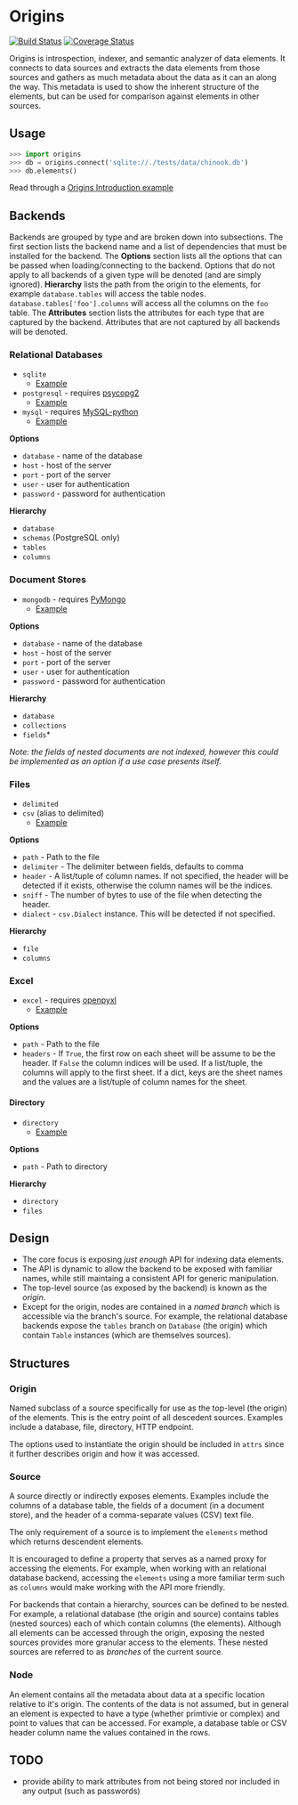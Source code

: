 # Origins

[![Build Status](https://travis-ci.org/cbmi/origins.png?branch=master)](https://travis-ci.org/cbmi/origins) [![Coverage Status](https://coveralls.io/repos/cbmi/origins/badge.png)](https://coveralls.io/r/cbmi/origins)

Origins is introspection, indexer, and semantic analyzer of data elements. It connects to data sources and extracts the data elements from those sources and gathers as much metadata about the data as it can an along the way. This metadata is used to show the inherent structure of the elements, but can be used for comparison against elements in other sources.

## Usage

```python
>>> import origins
>>> db = origins.connect('sqlite://./tests/data/chinook.db')
>>> db.elements()
```

Read through a [Origins Introduction example](http://nbviewer.ipython.org/urls/raw.github.com/cbmi/origins/master/notebooks/Origins%2520Introduction.ipynb)

## Backends

Backends are grouped by type and are broken down into subsections. The first section lists the backend name and a list of dependencies that must be installed for the backend. The **Options** section lists all the options that can be passed when loading/connecting to the backend. Options that do not apply to all backends of a given type will be denoted (and are simply ignored). **Hierarchy** lists the path from the origin to the elements, for example `database.tables` will access the table nodes. `database.tables['foo'].columns` will access all the columns on the `foo` table. The **Attributes** section lists the attributes for each type that are captured by the backend. Attributes that are not captured by all backends will be denoted.

### Relational Databases

- `sqlite`
    - [Example](http://nbviewer.ipython.org/urls/raw.github.com/cbmi/origins/master/notebooks/Origins%2520Introduction.ipynb)
- `postgresql` - requires [psycopg2](https://pypi.python.org/pypi/psycopg2)
    - [Example](http://nbviewer.ipython.org/urls/raw.github.com/cbmi/origins/master/notebooks/PostgreSQL%2520Example.ipynb)
- `mysql` - requires [MySQL-python](https://pypi.python.org/pypi/MySQL-python)
    - [Example](http://nbviewer.ipython.org/urls/raw.github.com/cbmi/origins/master/notebooks/MySQL%2520Example.ipynb)

**Options**

- `database` - name of the database
- `host` - host of the server
- `port` - port of the server
- `user` - user for authentication
- `password` - password for authentication

**Hierarchy**

- `database`
- `schemas` (PostgreSQL only)
- `tables`
- `columns`

### Document Stores

- `mongodb` - requires [PyMongo](https://pypi.python.org/pypi/pymongo)
    - [Example](http://nbviewer.ipython.org/urls/raw.github.com/cbmi/origins/master/notebooks/MongoDB%2520Example.ipynb)

**Options**

- `database` - name of the database
- `host` - host of the server
- `port` - port of the server
- `user` - user for authentication
- `password` - password for authentication

**Hierarchy**

- `database`
- `collections`
- `fields`*

*Note: the fields of nested documents are not indexed, however this could be implemented as an option if a use case presents itself.*


### Files

- `delimited`
- `csv` (alias to delimited)
    - [Example](http://nbviewer.ipython.org/urls/raw.github.com/cbmi/origins/master/notebooks/CSV%2520Example.ipynb)

**Options**

- `path` - Path to the file
- `delimiter` - The delimiter between fields, defaults to comma
- `header` - A list/tuple of column names. If not specified, the header will be detected if it exists, otherwise the column names will be the indices.
- `sniff` - The number of bytes to use of the file when detecting the header.
- `dialect` - `csv.Dialect` instance. This will be detected if not specified.

**Hierarchy**

- `file`
- `columns`

### Excel

- `excel` - requires [openpyxl](https://pypi.python.org/pypi/openpyxl)
    - [Example](http://nbviewer.ipython.org/urls/raw.github.com/cbmi/origins/master/notebooks/Excel%2520Example.ipynb)

**Options**

- `path` - Path to the file
- `headers` - If `True`, the first row on each sheet will be assume to be the header. If `False` the column indices will be used. If a list/tuple, the columns will apply to the first sheet. If a dict, keys are the sheet names and the values are a list/tuple of column names for the sheet.

#### Directory

- `directory`
    - [Example](http://nbviewer.ipython.org/urls/raw.github.com/cbmi/origins/master/notebooks/Directory%2520Example.ipynb)

**Options**

- `path` - Path to directory

**Hierarchy**

- `directory`
- `files`

## Design

- The core focus is exposing _just enough_ API for indexing data elements.
- The API is dynamic to allow the backend to be exposed with familiar names, while still maintaing a consistent API for generic manipulation.
- The top-level source (as exposed by the backend) is known as the _origin_.
- Except for the origin, nodes are contained in a _named branch_ which is accessible via the branch's source. For example, the relational database backends expose the `tables` branch on `Database` (the origin) which contain `Table` instances (which are themselves sources).


## Structures

### Origin

Named subclass of a source specifically for use as the top-level (the origin) of the elements. This is the entry point of all descedent sources. Examples include a database, file, directory, HTTP endpoint.

The options used to instantiate the origin should be included in `attrs` since it further describes origin and how it was accessed.

### Source

A source directly or indirectly exposes elements. Examples include the columns of a database table, the fields of a document (in a document store), and the header of a comma-separate values (CSV) text file.

The only requirement of a source is to implement the `elements` method which returns descendent elements.

It is encouraged to define a property that serves as a named proxy for accessing the elements. For example, when working with an relational database backend, accessing the `elements` using a more familiar term such as `columns` would make working with the API more friendly.

For backends that contain a hierarchy, sources can be defined to be nested. For example, a relational database (the origin and source) contains tables (nested sources) each of which contain columns (the elements). Although all elements can be accessed through the origin, exposing the nested sources provides more granular access to the elements. These nested sources are referred to as _branches_ of the current source.

### Node

An element contains all the metadata about data at a specific location relative to it's origin. The contents of the data is not assumed, but in general an element is expected to have a type (whether primtivie or complex) and point to values that can be accessed. For example, a database table or CSV header column name the values contained in the rows.

## TODO

- provide ability to mark attributes from not being stored nor included in any output (such as passwords)
